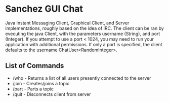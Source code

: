 # Sanchez GUI Chat
Java Instant Messaging Client, Graphical Client, and Server implementations, roughly based on the idea of IRC.
The client can be ran by evecuting the java Client, with the parameters username (String), and port (Integer). If you attempt to use a port < 1024, you may need to run your application with additional permissions. If only a port is specified, the client defaults to the username ChatUser\<RandomInteger\>.

## List of Commands
* /who - Returns a list of all users presently connected to the server
* /join <String> - Creates/joins a topic
* /part <String> - Parts a topic
* /quit - Disconnects client from server
